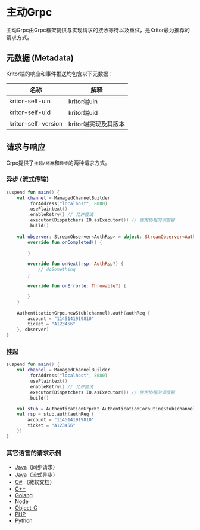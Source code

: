 <!-- This Source Code Form is subject to the terms of the Mozilla Public
   - License, v. 2.0. If a copy of the MPL was not distributed with this
   - file, You can obtain one at https://mozilla.org/MPL/2.0/. -->

# 主动Grpc

主动Grpc由Grpc框架提供与实现请求的接收等待以及重试，是Kritor最为推荐的请求方式。

## 元数据 (Metadata)

Kritor端的响应和事件推送均包含以下元数据：

| 名称          | 解释           |
|-------------|--------------|
| kritor-self-uin        | kritor端uin   |
| kritor-self-uid          | kritor端uid   |
| kritor-self-version        | kritor端实现及其版本 |

## 请求与响应

Grpc提供了`挂起/堵塞`和`异步`的两种请求方式。

### 异步 (流式传输)

```kotlin
suspend fun main() {
    val channel = ManagedChannelBuilder
        .forAddress("localhost", 8080)
        .usePlaintext()
        .enableRetry() // 允许尝试
        .executor(Dispatchers.IO.asExecutor()) // 使用协程的调度器
        .build()
    
    val observer: StreamObserver<AuthRsp> = object: StreamObserver<AuthRsp> {
        override fun onCompleted() {

        }

        override fun onNext(rsp: AuthRsp?) {
            // doSomething
        }

        override fun onError(e: Throwable?) {

        }
    }

    AuthenticationGrpc.newStub(channel).auth(authReq {
        account = "1145141919810"
        ticket = "A123456"
    }, observer)
}
```

### 挂起

```kotlin
suspend fun main() {
    val channel = ManagedChannelBuilder
        .forAddress("localhost", 8080)
        .usePlaintext()
        .enableRetry() // 允许尝试
        .executor(Dispatchers.IO.asExecutor()) // 使用协程的调度器
        .build()

    val stub = AuthenticationGrpcKt.AuthenticationCoroutineStub(channel)
    val rsp = stub.auth(authReq {
        account = "1145141919810"
        ticket = "A123456"
    })
}
```

### 其它语言的请求示例

- [Java](https://grpc.io/docs/languages/java/basics/#calling-service-methods)（同步请求）
- [Java](https://grpc.io/docs/languages/java/basics/#client-side-streaming-rpc)（流式异步）
- [C#](https://learn.microsoft.com/zh-cn/aspnet/core/tutorials/grpc/grpc-start?view=aspnetcore-8.0&tabs=visual-studio#create-the-grpc-client-in-a-net-console-app) （微软文档）
- [C++](https://grpc.io/docs/languages/cpp/basics/#calling-service-methods)
- [Golang](https://grpc.io/docs/languages/go/basics/#calling-service-methods)
- [Node](https://grpc.io/docs/languages/node/basics/#calling-service-methods)
- [Object-C](https://grpc.io/docs/languages/objective-c/basics/#calling-service-methods)
- [PHP](https://grpc.io/docs/languages/php/basics/#calling-service-methods)
- [Python](https://grpc.io/docs/languages/python/basics/#calling-service-methods)
